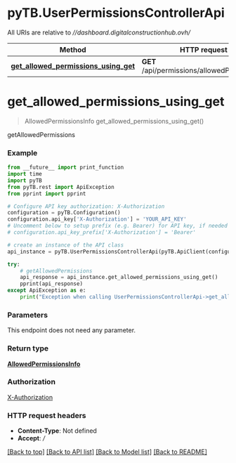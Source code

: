 # pyTB.UserPermissionsControllerApi

All URIs are relative to *//dashboard.digitalconstructionhub.ovh/*

Method | HTTP request | Description
------------- | ------------- | -------------
[**get_allowed_permissions_using_get**](UserPermissionsControllerApi.md#get_allowed_permissions_using_get) | **GET** /api/permissions/allowedPermissions | getAllowedPermissions

# **get_allowed_permissions_using_get**
> AllowedPermissionsInfo get_allowed_permissions_using_get()

getAllowedPermissions

### Example
```python
from __future__ import print_function
import time
import pyTB
from pyTB.rest import ApiException
from pprint import pprint

# Configure API key authorization: X-Authorization
configuration = pyTB.Configuration()
configuration.api_key['X-Authorization'] = 'YOUR_API_KEY'
# Uncomment below to setup prefix (e.g. Bearer) for API key, if needed
# configuration.api_key_prefix['X-Authorization'] = 'Bearer'

# create an instance of the API class
api_instance = pyTB.UserPermissionsControllerApi(pyTB.ApiClient(configuration))

try:
    # getAllowedPermissions
    api_response = api_instance.get_allowed_permissions_using_get()
    pprint(api_response)
except ApiException as e:
    print("Exception when calling UserPermissionsControllerApi->get_allowed_permissions_using_get: %s\n" % e)
```

### Parameters
This endpoint does not need any parameter.

### Return type

[**AllowedPermissionsInfo**](AllowedPermissionsInfo.md)

### Authorization

[X-Authorization](../README.md#X-Authorization)

### HTTP request headers

 - **Content-Type**: Not defined
 - **Accept**: */*

[[Back to top]](#) [[Back to API list]](../README.md#documentation-for-api-endpoints) [[Back to Model list]](../README.md#documentation-for-models) [[Back to README]](../README.md)

